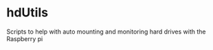 hdUtils
=======

Scripts to help with auto mounting and monitoring hard drives with the Raspberry pi
